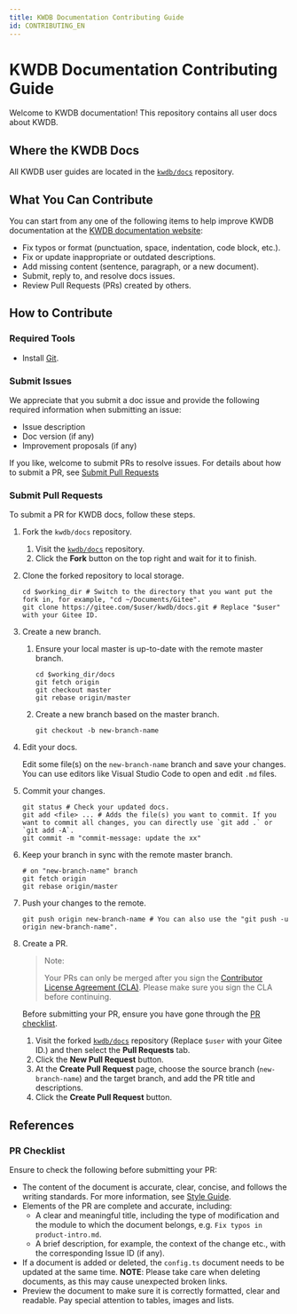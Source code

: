 ```yaml
---
title: KWDB Documentation Contributing Guide
id: CONTRIBUTING_EN
---
```


# KWDB Documentation Contributing Guide

Welcome to KWDB documentation! This repository contains all user docs about KWDB.

## Where the KWDB Docs

All KWDB user guides are located in the [`kwdb/docs`](https://gitee.com/kwdb/docs) repository.

## What You Can Contribute

You can start from any one of the following items to help improve KWDB documentation at the [KWDB documentation website](https://kaiwudb.com/kaiwudb_docs/#/):

- Fix typos or format (punctuation, space, indentation, code block, etc.).
- Fix or update inappropriate or outdated descriptions.
- Add missing content (sentence, paragraph, or a new document).
- Submit, reply to, and resolve docs issues.
- Review Pull Requests (PRs) created by others.

## How to Contribute

### Required Tools

- Install [Git](https://git-scm.com/book/zh/v2/%E8%B5%B7%E6%AD%A5-%E5%AE%89%E8%A3%85-Git).

### Submit Issues

We appreciate that you submit a doc issue and provide the following required information when submitting an issue:

- Issue description
- Doc version (if any)
- Improvement proposals (if any)

If you like, welcome to submit PRs to resolve issues. For details about how to submit a PR, see [Submit Pull Requests](#submit-pull-requests)

### Submit Pull Requests

To submit a PR for KWDB docs, follow these steps.

1. Fork the `kwdb/docs` repository.
    1. Visit the [`kwdb/docs`](https://gitee.com/kwdb/docs) repository.
    2. Click the **Fork** button on the top right and wait for it to finish.

2. Clone the forked repository to local storage.

    ```shell
    cd $working_dir # Switch to the directory that you want put the fork in, for example, "cd ~/Documents/Gitee".
    git clone https://gitee.com/$user/kwdb/docs.git # Replace "$user" with your Gitee ID.
    ```

3. Create a new branch.
    1. Ensure your local master is up-to-date with the remote master branch.

        ```shell
        cd $working_dir/docs
        git fetch origin
        git checkout master
        git rebase origin/master
        ```

    2. Create a new branch based on the master branch.

        ```shell
        git checkout -b new-branch-name
        ```

4. Edit your docs.

    Edit some file(s) on the `new-branch-name` branch and save your changes. You can use editors like Visual Studio Code to open and edit `.md` files.

5. Commit your changes.

    ```shell
    git status # Check your updated docs. 
    git add <file> ... # Adds the file(s) you want to commit. If you want to commit all changes, you can directly use `git add .` or `git add -A`.
    git commit -m "commit-message: update the xx"
    ```

6. Keep your branch in sync with the remote master branch.

    ```shell
    # on "new-branch-name" branch
    git fetch origin
    git rebase origin/master
    ```

7. Push your changes to the remote.

    ```shell
    git push origin new-branch-name # You can also use the "git push -u origin new-branch-name".
    ```

8. Create a PR.

    > Note:
    >
    > Your PRs can only be merged after you sign the [Contributor License Agreement (CLA)](https://gitee.com/organizations/kwdb/cla/kwdb-contributor-protocol). Please make sure you sign the CLA before continuing.

    Before submitting your PR, ensure you have gone through the [PR checklist](#pr-checklist).

    1. Visit the forked [`kwdb/docs`](https://gitee.com/$user/kwdb/docs) repository (Replace `$user` with your Gitee ID.) and then select the **Pull Requests** tab.
    2. Click the **New Pull Request** button.
    3. At the **Create Pull Request** page, choose the source branch (`new-branch-name`) and the target branch, and add the PR title and descriptions.
    4. Click the **Create Pull Request** button.

## References

### PR Checklist

Ensure to check the following before submitting your PR:

- The content of the document is accurate, clear, concise, and follows the writing standards. For more information, see [Style Guide](./style-guide.md). 
- Elements of the PR are complete and accurate, including:
  - A clear and meaningful title, including the type of modification and the module to which the document belongs, e.g. `Fix typos in product-intro.md`.
  - A brief description, for example, the context of the change etc., with the corresponding Issue ID (if any).
- If a document is added or deleted, the `config.ts` document needs to be updated at the same time. **NOTE**: Please take care when deleting documents, as this may cause unexpected broken links.
- Preview the document to make sure it is correctly formatted, clear and readable. Pay special attention to tables, images and lists.
